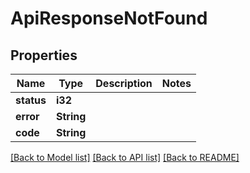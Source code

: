 # ApiResponseNotFound

## Properties

Name | Type | Description | Notes
------------ | ------------- | ------------- | -------------
**status** | **i32** |  | 
**error** | **String** |  | 
**code** | **String** |  | 

[[Back to Model list]](../README.md#documentation-for-models) [[Back to API list]](../README.md#documentation-for-api-endpoints) [[Back to README]](../README.md)


